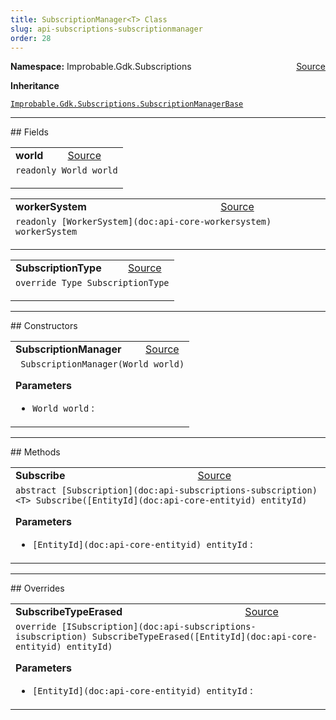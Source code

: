 ```yaml
---
title: SubscriptionManager<T> Class
slug: api-subscriptions-subscriptionmanager
order: 28
---
```


<p><b>Namespace:</b> Improbable.Gdk.Subscriptions<span style="float: right"><a href="https://www.github.com/spatialos/gdk-for-unity/blob/0.3.3/workers/unity/Packages/io.improbable.gdk.core/Subscriptions/SubscriptionManagerBase.cs/#L16">Source</a></span></p>



</p>
<p><b>Inheritance</b></p>

<code>[Improbable.Gdk.Subscriptions.SubscriptionManagerBase](doc:api-subscriptions-subscriptionmanagerbase)</code>






</p>
<hr style="width:100%; border-top-color:#d8d8d8" />
## Fields


</p>


<table class="io-api-doc">    <tr>        <td class="io-api-doc-name"><a id="world"></a><b>world</b></td>        <td class="io-api-doc-source"><a href="https://www.github.com/spatialos/gdk-for-unity/blob/0.3.3/workers/unity/Packages/io.improbable.gdk.core/Subscriptions/SubscriptionManagerBase.cs/#L18">Source</a></td>    </tr>    <tr>        <td class="io-api-doc-content" colspan="2"><code>readonly World world</code></p></td>    </tr></table>
<table class="io-api-doc">    <tr>        <td class="io-api-doc-name"><a id="workersystem"></a><b>workerSystem</b></td>        <td class="io-api-doc-source"><a href="https://www.github.com/spatialos/gdk-for-unity/blob/0.3.3/workers/unity/Packages/io.improbable.gdk.core/Subscriptions/SubscriptionManagerBase.cs/#L19">Source</a></td>    </tr>    <tr>        <td class="io-api-doc-content" colspan="2"><code>readonly [WorkerSystem](doc:api-core-workersystem) workerSystem</code></p></td>    </tr></table>
<table class="io-api-doc">    <tr>        <td class="io-api-doc-name"><a id="subscriptiontype"></a><b>SubscriptionType</b></td>        <td class="io-api-doc-source"><a href="https://www.github.com/spatialos/gdk-for-unity/blob/0.3.3/workers/unity/Packages/io.improbable.gdk.core/Subscriptions/SubscriptionManagerBase.cs/#L23">Source</a></td>    </tr>    <tr>        <td class="io-api-doc-content" colspan="2"><code>override Type SubscriptionType</code></p></td>    </tr></table>






</p>
<hr style="width:100%; border-top-color:#d8d8d8" />
## Constructors


</p>


<table class="io-api-doc">    <tr>        <td class="io-api-doc-name"><a id="subscriptionmanager-world"></a><b>SubscriptionManager</b></td>        <td class="io-api-doc-source"><a href="https://www.github.com/spatialos/gdk-for-unity/blob/0.3.3/workers/unity/Packages/io.improbable.gdk.core/Subscriptions/SubscriptionManagerBase.cs/#L30">Source</a></td>    </tr>    <tr>        <td class="io-api-doc-content" colspan="2"><code> SubscriptionManager(World world)</code></p></p><b>Parameters</b><ul><li><code>World world</code> : </li></ul></td>    </tr></table>



</p>
<hr style="width:100%; border-top-color:#d8d8d8" />
## Methods


</p>


<table class="io-api-doc">    <tr>        <td class="io-api-doc-name"><a id="subscribe-entityid"></a><b>Subscribe</b></td>        <td class="io-api-doc-source"><a href="https://www.github.com/spatialos/gdk-for-unity/blob/0.3.3/workers/unity/Packages/io.improbable.gdk.core/Subscriptions/SubscriptionManagerBase.cs/#L21">Source</a></td>    </tr>    <tr>        <td class="io-api-doc-content" colspan="2"><code>abstract [Subscription](doc:api-subscriptions-subscription)&lt;T&gt; Subscribe([EntityId](doc:api-core-entityid) entityId)</code></p></p><b>Parameters</b><ul><li><code>[EntityId](doc:api-core-entityid) entityId</code> : </li></ul></td>    </tr></table>



</p>
<hr style="width:100%; border-top-color:#d8d8d8" />
## Overrides


</p>


<table class="io-api-doc">    <tr>        <td class="io-api-doc-name"><a id="subscribetypeerased-entityid"></a><b>SubscribeTypeErased</b></td>        <td class="io-api-doc-source"><a href="https://www.github.com/spatialos/gdk-for-unity/blob/0.3.3/workers/unity/Packages/io.improbable.gdk.core/Subscriptions/SubscriptionManagerBase.cs/#L25">Source</a></td>    </tr>    <tr>        <td class="io-api-doc-content" colspan="2"><code>override [ISubscription](doc:api-subscriptions-isubscription) SubscribeTypeErased([EntityId](doc:api-core-entityid) entityId)</code></p></p><b>Parameters</b><ul><li><code>[EntityId](doc:api-core-entityid) entityId</code> : </li></ul></td>    </tr></table>


